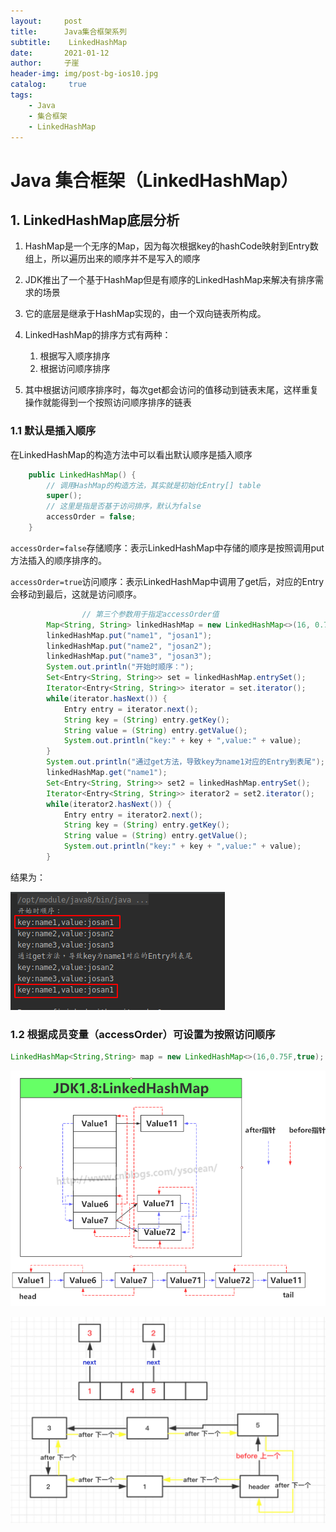 ```yaml
---
layout:     post
title:      Java集合框架系列
subtitle:    LinkedHashMap
date:       2021-01-12
author:     子崖
header-img: img/post-bg-ios10.jpg
catalog: 	 true
tags:
    - Java
    - 集合框架
    - LinkedHashMap
---
```



# Java 集合框架（LinkedHashMap）

## 1. LinkedHashMap底层分析

1. HashMap是一个无序的Map，因为每次根据key的hashCode映射到Entry数组上，所以遍历出来的顺序并不是写入的顺序
2. JDK推出了一个基于HashMap但是有顺序的LinkedHashMap来解决有排序需求的场景
3. 它的底层是继承于HashMap实现的，由一个双向链表所构成。
4. LinkedHashMap的排序方式有两种：
   1. 根据写入顺序排序
   2. 根据访问顺序排序

5. 其中根据访问顺序排序时，每次get都会访问的值移动到链表末尾，这样重复操作就能得到一个按照访问顺序排序的链表

### 1.1 默认是插入顺序
在LinkedHashMap的构造方法中可以看出默认顺序是插入顺序

```java
    public LinkedHashMap() {
        // 调用HashMap的构造方法，其实就是初始化Entry[] table
        super();
        // 这里是指是否基于访问排序，默认为false
        accessOrder = false;
    }
```

`accessOrder=false`存储顺序：表示LinkedHashMap中存储的顺序是按照调用put方法插入的顺序排序的。

`accessOrder=true`访问顺序：表示LinkedHashMap中调用了get后，对应的Entry会移动到最后，这就是访问顺序。

```java
                // 第三个参数用于指定accessOrder值
        Map<String, String> linkedHashMap = new LinkedHashMap<>(16, 0.75f, true);
        linkedHashMap.put("name1", "josan1");
        linkedHashMap.put("name2", "josan2");
        linkedHashMap.put("name3", "josan3");
        System.out.println("开始时顺序：");
        Set<Entry<String, String>> set = linkedHashMap.entrySet();
        Iterator<Entry<String, String>> iterator = set.iterator();
        while(iterator.hasNext()) {
            Entry entry = iterator.next();
            String key = (String) entry.getKey();
            String value = (String) entry.getValue();
            System.out.println("key:" + key + ",value:" + value);
        }
        System.out.println("通过get方法，导致key为name1对应的Entry到表尾");
        linkedHashMap.get("name1");
        Set<Entry<String, String>> set2 = linkedHashMap.entrySet();
        Iterator<Entry<String, String>> iterator2 = set2.iterator();
        while(iterator2.hasNext()) {
            Entry entry = iterator2.next();
            String key = (String) entry.getKey();
            String value = (String) entry.getValue();
            System.out.println("key:" + key + ",value:" + value);
        }
```

结果为：

![LinkedHashMap-accessOrder-true-get](../img/LinkedHashMap-accessOrder-true-get.png)



### 1.2 根据成员变量（accessOrder）可设置为按照访问顺序

```java
LinkedHashMap<String,String> map = new LinkedHashMap<>(16,0.75F,true);
```



![](../img/java-linkedHashMap-1.png)

![](../img/java-linkedHashMap-2.jpg)
